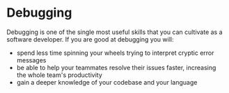 # Debugging

Debugging is one of the single most useful skills that you can cultivate as a software developer. If you are good at debugging you will:
* spend less time spinning your wheels trying to interpret cryptic error messages
* be able to help your teammates resolve their issues faster, increasing the whole team's productivity
* gain a deeper knowledge of your codebase and your language